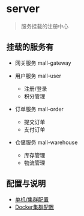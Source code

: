 # server
> 服务挂载的注册中心

## 挂载的服务有

- 网关服务 mall-gateway

- 用户服务 mall-user
    - 注册/登录
    - 积分管理

- 订单服务 mall-order
    - 提交订单
    - 支付订单

- 仓储服务 mall-warehouse
    - 库存管理
    - 物流管理

## 配置与说明
- [单机/集群配置](server-config.md)
- [Docker集群配置](docker-compose.yml)